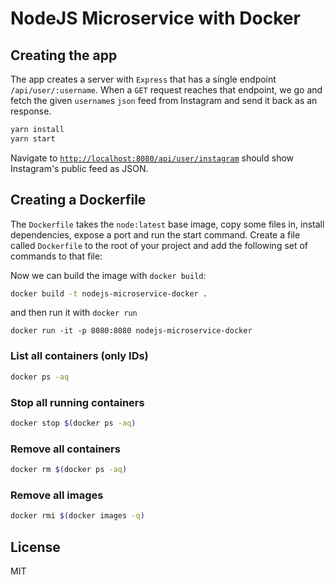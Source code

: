 # NodeJS Microservice with Docker

## Creating the app

The app creates a server with `Express` that has a single
endpoint `/api/user/:username`. When a `GET` request reaches that endpoint,
we go and fetch the given `username`s `json` feed from Instagram and send it
back as an response.

``` bash
yarn install
yarn start
```

Navigate to [`http://localhost:8080/api/user/instagram`](http://localhost:8080/api/user/instagram)
should show Instagram's public feed as JSON.


## Creating a Dockerfile

The `Dockerfile` takes the `node:latest` base image,
copy some files in, install dependencies, expose a port and run 
the start command. Create a file called `Dockerfile` to the root of your project
and add the following set of commands to that file:

Now we can build the image with `docker build`:

``` bash
docker build -t nodejs-microservice-docker .
```

and then run it with `docker run`

```
docker run -it -p 8080:8080 nodejs-microservice-docker
```

### List all containers (only IDs)
``` bash
docker ps -aq
```

### Stop all running containers
``` bash
docker stop $(docker ps -aq)
```

### Remove all containers
``` bash
docker rm $(docker ps -aq)
```

### Remove all images
``` bash
docker rmi $(docker images -q)
```

## License

MIT
